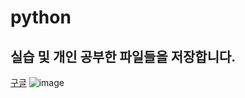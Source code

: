 # python
## 실습 및 개인 공부한 파일들을 저장합니다.
[구글](http://google.com)
![image](https://user-images.githubusercontent.com/11515399/64004176-b66a1480-cb48-11e9-9f88-dbfe13854423.png)
